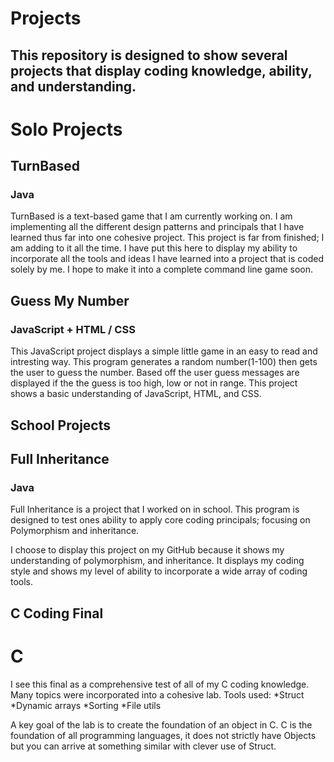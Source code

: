 # Projects
## This repository is designed to show several projects that display coding knowledge, ability, and understanding.

# **Solo Projects**

## **TurnBased**
### Java
TurnBased is a text-based game that I am currently working on. I am implementing all the different design patterns and principals that I have learned thus far into one cohesive project. This project is far from finished; I am adding to it all the time. I have put this here to display my ability to incorporate all the tools and ideas I have learned into a project that is coded solely by me. I hope to make it into a complete command line game soon.


## Guess My Number
### JavaScript + HTML / CSS
This JavaScript project displays a simple little game in an easy to read and intresting way. This program generates a random number(1-100) then gets the user to guess the number. Based off the user guess messages are displayed if the the guess is too high, low or not in range. This project shows a basic understanding of JavaScript, HTML, and CSS.

## **School Projects**
## **Full Inheritance**
### Java
Full Inheritance is a project that I worked on in school. This program is designed to test ones ability to apply core coding principals; focusing on Polymorphism and inheritance. 

I choose to display this project on my GitHub because it shows my understanding of polymorphism, and inheritance.
It displays my coding style and shows my level of ability to incorporate a wide array of coding tools.

## **C Coding Final**
# C
I see this final as a comprehensive test of all of my C coding knowledge. Many topics were incorporated into a cohesive lab.
Tools used:
*Struct
*Dynamic arrays
*Sorting
*File utils

A key goal of the lab is to create the foundation of an object in C. C is the foundation of all programming languages, it does not strictly
have Objects but you can arrive at something similar with clever use of Struct.

